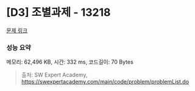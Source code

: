 # [D3] 조별과제 - 13218 

[문제 링크](https://swexpertacademy.com/main/code/problem/problemDetail.do?contestProbId=AXzjvCCq-PwDFASs) 

### 성능 요약

메모리: 62,496 KB, 시간: 332 ms, 코드길이: 70 Bytes



> 출처: SW Expert Academy, https://swexpertacademy.com/main/code/problem/problemList.do